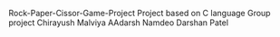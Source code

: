 Rock-Paper-Cissor-Game-Project
Project based on C language 
Group project 
Chirayush Malviya
AAdarsh Namdeo
Darshan Patel
